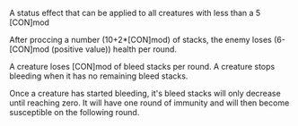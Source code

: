 A status effect that can be applied to all creatures with less than a 5 \[CON\]mod

After proccing a number (10+2*\[CON\]mod) of stacks, the enemy loses (6-\[CON\]mod (positive value)) health per round. 

A creature loses \[CON\]mod of bleed stacks per round. A creature stops bleeding when it has no remaining bleed stacks.

Once a creature has started bleeding, it's bleed stacks will only decrease until reaching zero. It will have one round of immunity and will then become susceptible on the following round.
